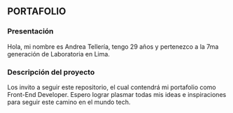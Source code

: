 ## PORTAFOLIO

### Presentación
Hola, mi nombre es Andrea Tellería, tengo 29 años y pertenezco a la 7ma generación de Laboratoria en Lima.

### Descripción del proyecto
Los invito a seguir este repositorio, el cual contendrá mi portafolio como Front-End Developer. Espero lograr plasmar todas mis ideas e inspiraciones para seguir este camino en el mundo tech.

